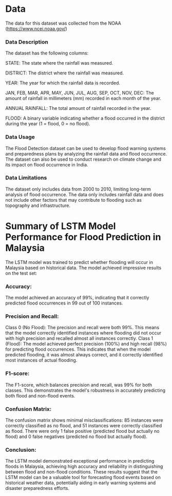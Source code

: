 # Data
The data for this dataset was collected from the NOAA (https://www.ncei.noaa.gov/)

### Data Description
The dataset has the following columns:

STATE: The state where the rainfall was measured.

DISTRICT: The district where the rainfall was measured.

YEAR: The year for which the rainfall data is recorded.

JAN, FEB, MAR, APR, MAY, JUN, JUL, AUG, SEP, OCT, NOV, DEC: The amount of rainfall in millimeters (mm) recorded in each month of the year.

ANNUAL RAINFALL: The total amount of rainfall recorded in the year.

FLOOD: A binary variable indicating whether a flood occurred in the district during the year (1 = flood, 0 = no flood).

### Data Usage
The Flood Detection dataset can be used to develop flood warning systems and preparedness plans by analyzing the rainfall data and flood occurrence. The dataset can also be used to conduct research on climate change and its impact on flood occurrence in India.

### Data Limitations
The dataset only includes data from 2000 to 2010, limiting long-term analysis of flood occurrence.
The data only includes rainfall data and does not include other factors that may contribute to flooding such as topography and infrastructure.

# **Summary of LSTM Model Performance for Flood Prediction in Malaysia**

The LSTM model was trained to predict whether flooding will occur in Malaysia based on historical data. The model achieved impressive results on the test set:

### Accuracy: 
The model achieved an accuracy of 99%, indicating that it correctly predicted flood occurrences in 99 out of 100 instances.

### Precision and Recall:
Class 0 (No Flood): The precision and recall were both 99%. This means that the model correctly identified instances where flooding did not occur with high precision and recalled almost all instances correctly.
Class 1 (Flood): The model achieved perfect precision (100%) and high recall (98%) for predicting flood occurrences. This indicates that when the model predicted flooding, it was almost always correct, and it correctly identified most instances of actual flooding.

### F1-score:
The F1-score, which balances precision and recall, was 99% for both classes. This demonstrates the model's robustness in accurately predicting both flood and non-flood events.

### Confusion Matrix:
The confusion matrix shows minimal misclassifications: 85 instances were correctly classified as no flood, and 51 instances were correctly classified as flood. There were only 1 false positive (predicted flood but actually no flood) and 0 false negatives (predicted no flood but actually flood).

### Conclusion:
The LSTM model demonstrated exceptional performance in predicting floods in Malaysia, achieving high accuracy and reliability in distinguishing between flood and non-flood conditions. These results suggest that the LSTM model can be a valuable tool for forecasting flood events based on historical weather data, potentially aiding in early warning systems and disaster preparedness efforts.
